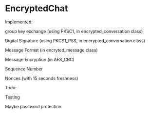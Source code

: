 # EncryptedChat

Implemented:

group key exchange (using PKSC1, in encrypted_conversation class) 

Digital Signature (using PKCS1_PSS, in encrypted_conversation class)

Message Format (in encryted_message class)

Message Encryption (in AES_CBC)

Sequence Number

Nonces (with 15 seconds freshness)

Todo:

Testing

Maybe password protection